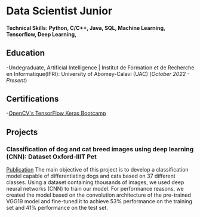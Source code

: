 # Data Scientist Junior
#### Technical Skills: Python, C/C++, Java, SQL, Machine Learning, Tensorflow, Deep Learning, 
## Education
-Undegraduate, Artificial Intelligence | Institut de Formation et de Recherche en Informatique(IFRI): University of Abomey-Calavi (UAC) (_October 2022 - Present_)
## Certifications
-[OpenCV's TensorFlow Keras Bootcamp](https://courses.opencv.org/certificates/910c1b8e78404da2b6e95e903feb30e4)
## Projects
### Classification of dog and cat breed images using deep learning (CNN): Dataset Oxford-IIIT Pet
[Publication](https://colab.research.google.com/drive/15lHg76RswLNc0HIqBtJIFVHA5w1CRjT2?authuser=1#scrollTo=UuGAaBXuoHW1)
The main objective of this project is to develop a classification model capable of differentiating dogs and cats based on 37 different classes. Using a dataset containing thousands of images, we used deep neural networks (CNN) to train our model. For performance reasons, we created the model based on the convolution architecture of the pre-trained VGG19 model and fine-tuned it to achieve 53% performance on the training set and 41% performance on the test set.
